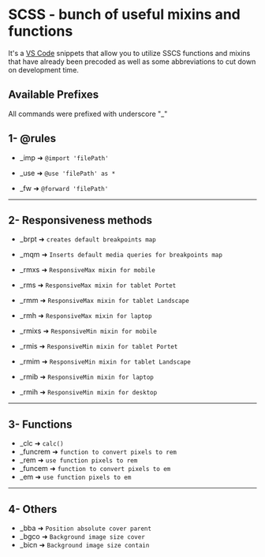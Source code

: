 # SCSS - bunch of useful mixins and functions


It's a [VS Code](https://code.visualstudio.com/) snippets that allow you to utilize SSCS functions and mixins that have already been precoded as well as some abbreviations to cut down on development time.

## Available Prefixes

All commands were prefixed with underscore "_"
## 1- @rules

-  _imp ➜ `@import 'filePath'`

-  _use ➜ `@use 'filePath' as *`

-  _fw  ➜ `@forward 'filePath'`


---

## 2- Responsiveness methods

- _brpt ➜ `creates default breakpoints map`

- _mqm ➜ `Inserts default media queries for breakpoints map`

- _rmxs  ➜ `ResponsiveMax mixin for mobile`

- _rms ➜ `ResponsiveMax mixin for tablet Portet`

- _rmm ➜ `ResponsiveMax mixin for tablet Landscape`

- _rmh  ➜ `ResponsiveMax mixin for laptop`
 
- _rmixs ➜ `ResponsiveMin mixin for mobile`

- _rmis ➜ `ResponsiveMin mixin for tablet Portet`

- _rmim  ➜ `ResponsiveMin mixin for tablet Landscape`

- _rmib  ➜ `ResponsiveMin mixin for laptop`

- _rmih  ➜ `ResponsiveMin mixin for desktop`


---

## 3- Functions

- _clc  ➜ `calc()`
- _funcrem  ➜ `function to convert pixels to rem`
- _rem  ➜ `use function pixels to rem`
- _funcem  ➜ `function to convert pixels to em`
- _em  ➜ `use function pixels to em`


---

## 4- Others

- _bba  ➜ `Position absolute cover parent`
- _bgco  ➜ `Background image size cover`
- _bicn  ➜ `Background image size contain`
